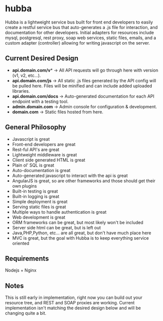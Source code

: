 hubba
=====

Hubba is a lightweight service bus built for front end developers to easily create a restful service bus that auto-generates a .js file for interaction, and documentation for other developers. Initial adapters for resources include mysql, postgresql, rest proxy, soap web services, static files, emails, and a custom adapter (controller) allowing for writing javascript on the server.

Current Desired Design
-----
- **api.domain.com/v*** -> All API requests will go through here with version (v1, v2, etc...).
- **api.domain.com/js** -> All static .js files generated by the API config will be pulled here. Files will be minified and can include added uploaded libraries.
- **api.domain.com/docs** -> Auto-generated documentation for each API endpoint with a testing tool.
- **admin.domain.com** -> Admin console for configuration & development.
- **domain.com** -> Static files hosted from here.

General Philosophy
-----
- Javascript is great
- Front-end developers are great
- Rest-ful API's are great
- Lightweight middleware is great
- Client side generated HTML is great
- Plain ol' SQL is great
- Auto-documentation is great
- Auto-generated javascript to interact with the api is great
- AngularJS is great, so are other frameworks and those should get their own plugins
- Built-in testing is great
- Built-in logging is great
- Simple deployment is great
- Serving static files is great
- Multiple ways to handle authentication is great
- Web development is great
- ORM frameworks can be great, but most likely won't be included
- Server side html can be great, but is left out
- Java,PHP,Python, etc... are all great, but don't have much place here
- MVC is great, but the goal with Hubba is to keep everything service oriented


Requirements
-----
Nodejs + Nginx

Notes
-----
This is still early in implementation, right now you can build out your resource tree, and REST and SOAP proxies are working. Current implementation isn't matching the desired design below and will be changing quite a bit.
